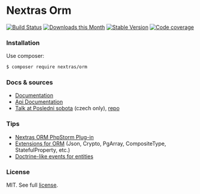 Nextras Orm
===========

[![Build Status](https://travis-ci.org/nextras/orm.svg?branch=master)](https://travis-ci.org/nextras/orm)
[![Downloads this Month](https://img.shields.io/packagist/dm/nextras/orm.svg?style=flat)](https://packagist.org/packages/nextras/orm)
[![Stable Version](https://poser.pugx.org/nextras/orm/v/stable)](https://packagist.org/packages/nextras/orm)
[![Code coverage](https://img.shields.io/coveralls/nextras/orm.svg?style=flat)](https://coveralls.io/r/nextras/orm)

### Installation

Use composer:

```bash
$ composer require nextras/orm
```

### Docs & sources

- [Documentation](https://nextras.org/orm/docs)
- [Api Documentation](https://codedoc.pub/nextras/orm)
- [Talk at Posledni sobota](https://www.youtube.com/watch?v=6MnONy6DTLs) (czech only), [repo](https://github.com/hrach/orm-demo)

### Tips

- [Nextras ORM PhpStorm Plug-in](https://github.com/nextras/orm-intellij)
- [Extensions for ORM](https://github.com/Mikulas/nextras-ormext) (Json, Crypto, PgArray, CompositeType, StatefulProperty, etc.)
- [Doctrine-like events for entities](https://github.com/minetro/nextras-orm-events)

### License

MIT. See full [license](license.md).
